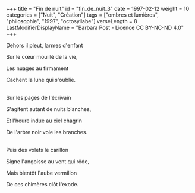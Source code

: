 +++
title = "Fin de nuit"
id = "fin_de_nuit_3"
date = 1997-02-12
weight = 10
categories = ["Nuit", "Création"]
tags = ["ombres et lumières", "philosophie", "1997", "octosyllabe"]
verseLength = 8
LastModifierDisplayName = "Barbara Post - Licence CC BY-NC-ND 4.0"
+++

Dehors il pleut, larmes d'enfant

Sur le cœur mouillé de la vie,

Les nuages au firmament

Cachent la lune qui s'oublie.

 \
Sur les pages de l'écrivain

S'agitent autant de nuits blanches,

Et l'heure indue au ciel chagrin

De l'arbre noir vole les branches.

 \
Puis des volets le carillon

Signe l'angoisse au vent qui rôde,

Mais bientôt l'aube vermillon

De ces chimères clôt l'exode.
